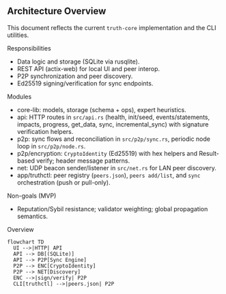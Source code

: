 ## Architecture Overview

This document reflects the current `truth-core` implementation and the CLI utilities.

Responsibilities
- Data logic and storage (SQLite via rusqlite).
- REST API (actix-web) for local UI and peer interop.
- P2P synchronization and peer discovery.
- Ed25519 signing/verification for sync endpoints.

Modules
- core-lib: models, storage (schema + ops), expert heuristics.
- api: HTTP routes in `src/api.rs` (health, init/seed, events/statements, impacts, progress, get_data, sync, incremental_sync) with signature verification helpers.
- p2p: sync flows and reconciliation in `src/p2p/sync.rs`, periodic node loop in `src/p2p/node.rs`.
- p2p/encryption: `CryptoIdentity` (Ed25519) with hex helpers and Result-based verify; header message patterns.
- net: UDP beacon sender/listener in `src/net.rs` for LAN peer discovery.
- app/truthctl: peer registry (`peers.json`), `peers add/list`, and `sync` orchestration (push or pull-only).

Non-goals (MVP)
- Reputation/Sybil resistance; validator weighting; global propagation semantics.

Overview
```mermaid
flowchart TD
  UI -->|HTTP| API
  API --> DB[(SQLite)]
  API --> P2P[Sync Engine]
  P2P --> ENC[CryptoIdentity]
  P2P --> NET[Discovery]
  ENC -->|sign/verify| P2P
  CLI[truthctl] -->|peers.json| P2P
```
